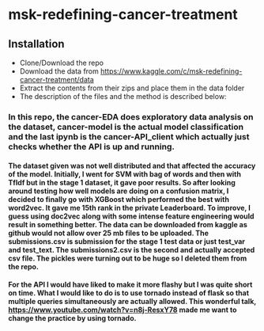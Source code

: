 # msk-redefining-cancer-treatment

## Installation

- Clone/Download the repo
- Download the data from https://www.kaggle.com/c/msk-redefining-cancer-treatment/data
- Extract the contents from their zips and place them in the data folder
- The description of the files and the method is described below: 

### In this repo, the cancer-EDA does exploratory data analysis on the dataset, cancer-model is the actual model classification and the last ipynb is the cancer-API_client which actually just checks whether the API is up and running.

#### The dataset given was not well distributed and that affected the accuracy of the model. Initially, I went for SVM with bag of words and then with TfIdf but in the stage 1 dataset, it gave poor results. So after looking around testing how well models are doing on a confusion matrix, I decided to finally go with XGBoost which performed the best with word2vec. It gave me 15th rank in the private Leaderboard. To improve, I guess using doc2vec along with some intense feature engineering would result in something better. The data can be downloaded from kaggle as github would not allow over 25 mb files to be uploaded. The submissions.csv is submission for the stage 1 test data or just test_var and test_text. The submissions2.csv is the second and actually accepted csv file. The pickles were turning out to be huge so I deleted them from the repo.

#### For the API I would have liked to make it more flashy but I was quite short on time. What I would like to do is to use tornado instead of flask so that multiple queries simultaneously are actually allowed. This wonderful talk, https://www.youtube.com/watch?v=n8j-ResxY78 made me want to change the practice by using tornado.